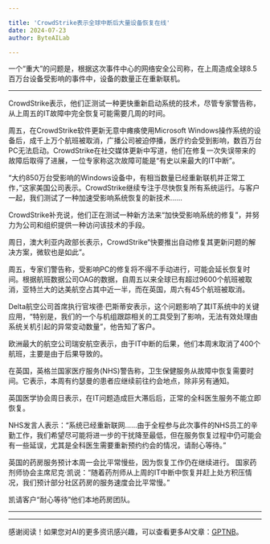 ```yaml
---

title: 'CrowdStrike表示全球中断后大量设备恢复在线'
date: 2024-07-23
author: ByteAILab

---
```


一个“重大”的问题是，根据这次事件中心的网络安全公司称，在上周造成全球8.5百万台设备受影响的事件中，设备的数量正在重新联机。

---
CrowdStrike表示，他们正测试一种更快重新启动系统的技术，尽管专家警告称，从上周五的IT故障中完全恢复可能需要几周的时间。

周五，在CrowdStrike软件更新无意中瘫痪使用Microsoft Windows操作系统的设备后，成千上万个航班被取消，广播公司被迫停播，医疗约会受到影响，数百万台PC无法启动。CrowdStrike在社交媒体更新中写道，他们在修复一次失误带来的故障后取得了进展，一位专家称这次故障可能是“有史以来最大的IT中断”。

“大约850万台受影响的Windows设备中，有相当数量已经重新联机并正常工作，”这家美国公司表示。CrowdStrike继续专注于尽快恢复所有系统运行。与客户一起，我们测试了一种加速受影响系统恢复的新技术……

CrowdStrike补充说，他们正在测试一种新方法来“加快受影响系统的修复”，并努力为公司和组织提供一种访问该技术的手段。

周日，澳大利亚内政部长表示，CrowdStrike“快要推出自动修复其更新问题的解决方案，微软也是如此”。

周五，专家们警告称，受影响PC的修复将不得不手动进行，可能会延长恢复时间。根据航班数据公司OAG的数据，自周五以来全球已有超过9600个航班被取消，亚特兰大的达美航空占其中近一半，而在英国，周六有45个航班被取消。

Delta航空公司首席执行官埃德·巴斯蒂安表示，这个问题影响了其IT系统中的关键应用，“特别是，我们的一个与机组跟踪相关的工具受到了影响，无法有效处理由系统关机引起的异常变动数量”，他告知了客户。

欧洲最大的航空公司瑞安航空表示，由于IT中断的后果，他们本周末取消了400个航班，主要是由于后果导致的。

在英国，英格兰国家医疗服务(NHS)警告称，卫生保健服务从故障中恢复需要时间。它表示，本周有约瑟曼的患者应继续前往约会地点，除非另有通知。

英国医学协会周日表示，在IT问题造成巨大滞后后，正常的全科医生服务不能立即恢复。

NHS发言人表示：“系统已经重新联网……由于全程参与此次事件的NHS员工的辛勤工作，我们希望尽可能将进一步的干扰降至最低，但在服务恢复过程中仍可能会有一些延误，尤其是全科医生需要重新预约约会的情况，请耐心等待。”

英国的药房服务预计本周一会比平常慢些，因为恢复工作仍在继续进行。 国家药剂师协会主席尼克·凯说：“随着药剂师从上周的IT中断中恢复并赶上处方积压情况，我们预计部分社区药房的服务速度会比平常慢。”

凯请客户“耐心等待”他们本地药房团队。

---
---
感谢阅读！如果您对AI的更多资讯感兴趣，可以查看更多AI文章：[GPTNB](https://gptnb.com)。
